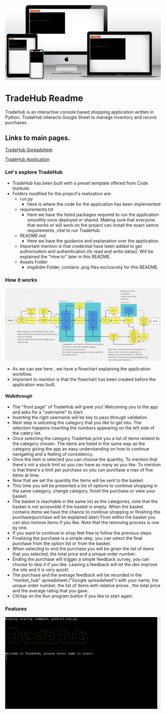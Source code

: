 ![TradeHub](/assets/img4rdm/deviceMockup.png)

# TradeHub Readme

TradeHub is an interactive console based shopping application written in Python.
TradeHub interacts Google Sheet to manage inventory and record purchases.

## Links to main pages.
[TradeHub Spreadsheet ](https://docs.google.com/spreadsheets/d/1_wZuteOHdY8UPF8X3yymTwRSMhRYLE7cCkzrjmuUVsM/edit?gid=0#gid=0)

[TradeHub Application](https://tradehub-pj3-abd458db728b.herokuapp.com/)

### Let's explore TradeHub
- TradeHub has been built with a preset template offered from Code Institute.
- Folders modified for the project's realization are:
    - run.py 
        - Here is where the code for the application has been implemented
    - requirements.txt
        - Here we have the listed packages required to run the application smoothly once deployed or shared. 
        Making sure that everyone that works or will work on the project can install the exact samre requirements ,vital to run TradeHub.
    - README.md 
        - Here we have the guidance and explanation over the application.
    - Important mention is that credential have been added to get authorization and authentication (to read and write datas).
      Will be explained the "How to" later in this README.
    - Assets Folder
        - img4rdm Folder, contains .png files exclusively for this README.

### How it works
![Flowchart](/assets/img4rdm/Flowchartpj3.png)
- As we can see here , we have a flowchart explaining the application workflow.
- Important to mention is that the flowchart has been created before the application was built.

#### Walkthrough
- The "front page" of TradeHub will greet you! Welcoming you to the app and asks for a "username" to start.
- Inserting the right username will be key to pass through validation.
- Next step is selceting the category that you like to get into. The selection happens inserting the numbers appearing on the left side of the catery list.
- Once selecting the category TradeHub print you a list of items related to the category chosen. The items are listed in the same way as the category giving the app an easy understanding on how to continue navigating and a feeling of consistency.
- Once the item is selected you can choose the quantity. To mention that there's not a stock limit so you can have as many as you like.
To mention is that there's a limit per purchase so you can purchase a max of five items at time.
- Now that we set the quantity the items will be sent to the basket.
- This time you will be presented a list of options to continue shopping in the same category, change category, finish the purchase or view your basket.
- The basket is reachable in the same list as the categories, note that the basket is not accessible if the basket is empty.
When the basket contains items we have the chance to continue shopping or finishing the purchase(purchase will be explained later)
From within the basket you can also remove items if you like. Note that the removing process is one by one.
- If you want to continue to shop feel free to follow the previous steps.
- Finalizing the purchase is a simple step, you can select the final purchase from the option list or from the basket.
- When selecting to end the purchase you will be given the list of items that you selected, the total price and a unique order number.
- Ending the purchase will trigger a simple feedback survey, you can choose to skip it if you like. Leaving a feedback will let the dev improve the site and it is very quick!. 
- The purchase and the average feedback will be recorded in the "market_hub" spreadsheet.("Google spreadsheet") with your name, the unique order number, the list of items with relative prices , the total price and the average rating that you gave.
- Clit/tap on the Run program button if you like to start again. 


### Features
![HomePage](/assets/img4rdm/home.png)

